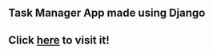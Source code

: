 ## Task Manager App made using Django

## Click  [here](https://task-manager-pratik.herokuapp.com/) to visit it!
